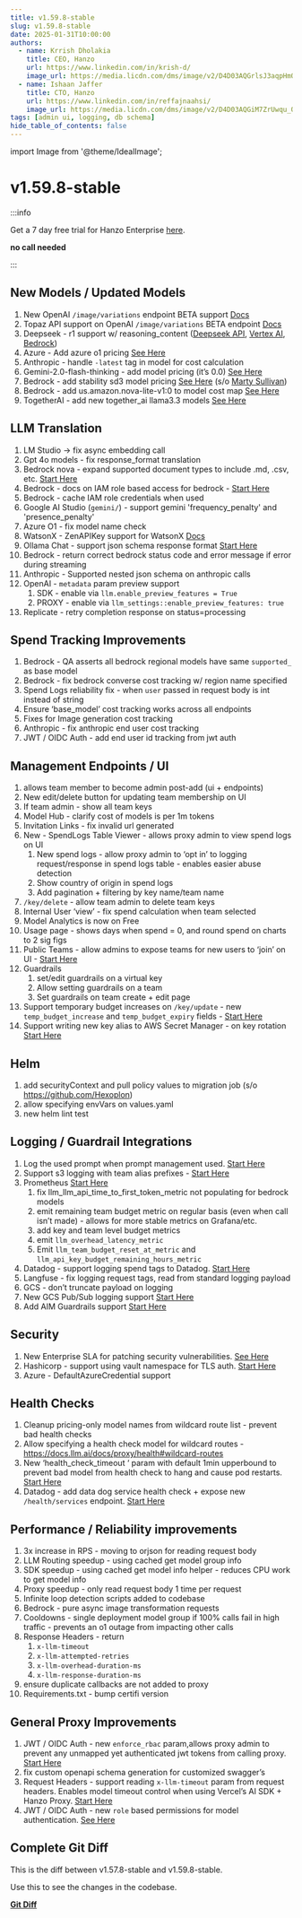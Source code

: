 ```yaml
---
title: v1.59.8-stable
slug: v1.59.8-stable
date: 2025-01-31T10:00:00
authors:
  - name: Krrish Dholakia
    title: CEO, Hanzo
    url: https://www.linkedin.com/in/krish-d/
    image_url: https://media.licdn.com/dms/image/v2/D4D03AQGrlsJ3aqpHmQ/profile-displayphoto-shrink_400_400/B4DZSAzgP7HYAg-/0/1737327772964?e=1743638400&v=beta&t=39KOXMUFedvukiWWVPHf3qI45fuQD7lNglICwN31DrI
  - name: Ishaan Jaffer
    title: CTO, Hanzo
    url: https://www.linkedin.com/in/reffajnaahsi/
    image_url: https://media.licdn.com/dms/image/v2/D4D03AQGiM7ZrUwqu_Q/profile-displayphoto-shrink_800_800/profile-displayphoto-shrink_800_800/0/1675971026692?e=1741824000&v=beta&t=eQnRdXPJo4eiINWTZARoYTfqh064pgZ-E21pQTSy8jc
tags: [admin ui, logging, db schema]
hide_table_of_contents: false
---
```


import Image from '@theme/IdealImage';

# v1.59.8-stable



:::info

Get a 7 day free trial for Hanzo Enterprise [here](https://llm.ai/#trial).

**no call needed**

:::


## New Models / Updated Models 

1. New OpenAI `/image/variations` endpoint BETA support [Docs](../../docs/image_variations)
2. Topaz API support on OpenAI `/image/variations` BETA endpoint [Docs](../../docs/providers/topaz)
3. Deepseek - r1 support w/ reasoning_content ([Deepseek API](../../docs/providers/deepseek#reasoning-models), [Vertex AI](../../docs/providers/vertex#model-garden), [Bedrock](../../docs/providers/bedrock#deepseek)) 
4. Azure - Add azure o1 pricing [See Here](https://github.com/BerriAI/llm/blob/b8b927f23bc336862dacb89f59c784a8d62aaa15/model_prices_and_context_window.json#L952)
5. Anthropic - handle `-latest` tag in model for cost calculation
6. Gemini-2.0-flash-thinking - add model pricing (it’s 0.0) [See Here](https://github.com/BerriAI/llm/blob/b8b927f23bc336862dacb89f59c784a8d62aaa15/model_prices_and_context_window.json#L3393)
7. Bedrock - add stability sd3 model pricing [See Here](https://github.com/BerriAI/llm/blob/b8b927f23bc336862dacb89f59c784a8d62aaa15/model_prices_and_context_window.json#L6814)  (s/o [Marty Sullivan](https://github.com/marty-sullivan))
8. Bedrock - add us.amazon.nova-lite-v1:0 to model cost map [See Here](https://github.com/BerriAI/llm/blob/b8b927f23bc336862dacb89f59c784a8d62aaa15/model_prices_and_context_window.json#L5619)
9. TogetherAI - add new together_ai llama3.3 models [See Here](https://github.com/BerriAI/llm/blob/b8b927f23bc336862dacb89f59c784a8d62aaa15/model_prices_and_context_window.json#L6985)

## LLM Translation

1. LM Studio -> fix async embedding call 
2. Gpt 4o models - fix response_format translation 
3. Bedrock nova - expand supported document types to include .md, .csv, etc. [Start Here](../../docs/providers/bedrock#usage---pdf--document-understanding)
4. Bedrock - docs on IAM role based access for bedrock - [Start Here](https://docs.llm.ai/docs/providers/bedrock#sts-role-based-auth)
5. Bedrock - cache IAM role credentials when used 
6. Google AI Studio (`gemini/`) - support gemini 'frequency_penalty' and 'presence_penalty'
7. Azure O1 - fix model name check 
8. WatsonX - ZenAPIKey support for WatsonX [Docs](../../docs/providers/watsonx)
9. Ollama Chat - support json schema response format [Start Here](../../docs/providers/ollama#json-schema-support)
10. Bedrock - return correct bedrock status code and error message if error during streaming
11. Anthropic - Supported nested json schema on anthropic calls
12. OpenAI - `metadata` param preview support 
    1. SDK - enable via `llm.enable_preview_features = True` 
    2. PROXY - enable via `llm_settings::enable_preview_features: true` 
13. Replicate - retry completion response on status=processing 

## Spend Tracking Improvements

1. Bedrock - QA asserts all bedrock regional models have same `supported_` as base model 
2. Bedrock - fix bedrock converse cost tracking w/ region name specified
3. Spend Logs reliability fix - when `user` passed in request body is int instead of string 
4. Ensure ‘base_model’ cost tracking works across all endpoints 
5. Fixes for Image generation cost tracking 
6. Anthropic - fix anthropic end user cost tracking
7. JWT / OIDC Auth - add end user id tracking from jwt auth

## Management Endpoints / UI

1. allows team member to become admin post-add (ui + endpoints) 
2. New edit/delete button for updating team membership on UI 
3. If team admin - show all team keys 
4. Model Hub - clarify cost of models is per 1m tokens 
5. Invitation Links - fix invalid url generated
6. New - SpendLogs Table Viewer - allows proxy admin to view spend logs on UI 
    1. New spend logs - allow proxy admin to ‘opt in’ to logging request/response in spend logs table - enables easier abuse detection 
    2. Show country of origin in spend logs 
    3. Add pagination + filtering by key name/team name 
7. `/key/delete` - allow team admin to delete team keys 
8. Internal User ‘view’ - fix spend calculation when team selected
9. Model Analytics is now on Free  
10. Usage page - shows days when spend = 0, and round spend on charts to 2 sig figs 
11. Public Teams - allow admins to expose teams for new users to ‘join’ on UI - [Start Here](https://docs.llm.ai/docs/proxy/public_teams)
12. Guardrails
    1. set/edit guardrails on a virtual key 
    2. Allow setting guardrails on a team 
    3. Set guardrails on team create + edit page
13. Support temporary budget increases on `/key/update` - new `temp_budget_increase` and `temp_budget_expiry` fields - [Start Here](../../docs/proxy/virtual_keys#temporary-budget-increase)
14. Support writing new key alias to AWS Secret Manager - on key rotation [Start Here](../../docs/secret#aws-secret-manager)

## Helm

1. add securityContext and pull policy values to migration job (s/o https://github.com/Hexoplon) 
2. allow specifying envVars on values.yaml
3. new helm lint test

## Logging / Guardrail Integrations

1. Log the used prompt when prompt management used. [Start Here](../../docs/proxy/prompt_management)
2. Support s3 logging with team alias prefixes - [Start Here](https://docs.llm.ai/docs/proxy/logging#team-alias-prefix-in-object-key)
3. Prometheus [Start Here](../../docs/proxy/prometheus)
    1. fix llm_llm_api_time_to_first_token_metric not populating for bedrock models
    2. emit remaining team budget metric on regular basis (even when call isn’t made) - allows for more stable metrics on Grafana/etc. 
    3. add key and team level budget metrics
    4. emit `llm_overhead_latency_metric` 
    5. Emit `llm_team_budget_reset_at_metric` and `llm_api_key_budget_remaining_hours_metric` 
4. Datadog - support logging spend tags to Datadog. [Start Here](../../docs/proxy/enterprise#tracking-spend-for-custom-tags)
5. Langfuse - fix logging request tags, read from standard logging payload 
6. GCS - don’t truncate payload on logging 
7. New GCS Pub/Sub logging support [Start Here](https://docs.llm.ai/docs/proxy/logging#google-cloud-storage---pubsub-topic)
8. Add AIM Guardrails support [Start Here](../../docs/proxy/guardrails/aim_security)

## Security

1. New Enterprise SLA for patching security vulnerabilities. [See Here](../../docs/enterprise#slas--professional-support)
2. Hashicorp - support using vault namespace for TLS auth. [Start Here](../../docs/secret#hashicorp-vault)
3. Azure - DefaultAzureCredential support 

## Health Checks

1. Cleanup pricing-only model names from wildcard route list - prevent bad health checks 
2. Allow specifying a health check model for wildcard routes - https://docs.llm.ai/docs/proxy/health#wildcard-routes
3. New ‘health_check_timeout ‘ param with default 1min upperbound to prevent bad model from health check to hang and cause pod restarts. [Start Here](../../docs/proxy/health#health-check-timeout)
4. Datadog - add data dog service health check + expose new `/health/services` endpoint. [Start Here](../../docs/proxy/health#healthservices)

## Performance / Reliability improvements

1. 3x increase in RPS - moving to orjson for reading request body 
2. LLM Routing speedup - using cached get model group info 
3. SDK speedup - using cached get model info helper - reduces CPU work to get model info 
4. Proxy speedup - only read request body 1 time per request 
5. Infinite loop detection scripts added to codebase 
6. Bedrock - pure async image transformation requests 
7. Cooldowns - single deployment model group if 100% calls fail in high traffic - prevents an o1 outage from impacting other calls 
8. Response Headers - return 
    1. `x-llm-timeout` 
    2. `x-llm-attempted-retries`
    3. `x-llm-overhead-duration-ms` 
    4. `x-llm-response-duration-ms` 
9. ensure duplicate callbacks are not added to proxy
10. Requirements.txt - bump certifi version

## General Proxy Improvements

1. JWT / OIDC Auth - new `enforce_rbac` param,allows proxy admin to prevent any unmapped yet authenticated jwt tokens from calling proxy. [Start Here](../../docs/proxy/token_auth#enforce-role-based-access-control-rbac)
2. fix custom openapi schema generation for customized swagger’s 
3. Request Headers - support reading `x-llm-timeout` param from request headers. Enables model timeout control when using Vercel’s AI SDK + Hanzo Proxy. [Start Here](../../docs/proxy/request_headers#llm-headers)
4. JWT / OIDC Auth - new `role` based permissions for model authentication. [See Here](https://docs.llm.ai/docs/proxy/jwt_auth_arch)

## Complete Git Diff

This is the diff between v1.57.8-stable and v1.59.8-stable.

Use this to see the changes in the codebase.

[**Git Diff**](https://github.com/BerriAI/llm/compare/v1.57.8-stable...v1.59.8-stable)
